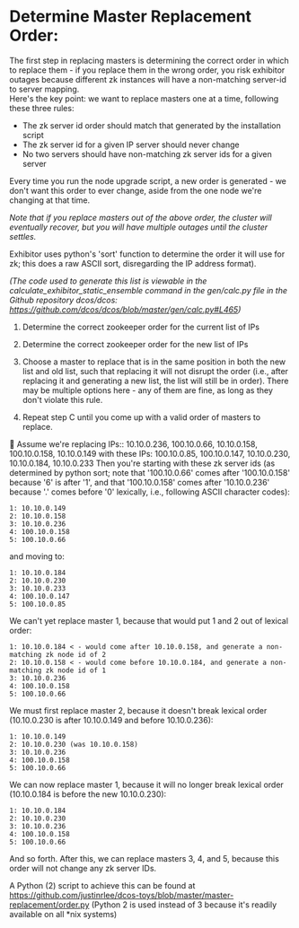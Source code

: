 # Determine Master Replacement Order:
The first step in replacing masters is determining the correct order in which to replace them - if you replace them in the wrong order, you risk exhibitor outages because different zk instances will have a non-matching server-id to server mapping.  
Here's the key point: we want to replace masters one at a time, following these three rules:

* The zk server id order should match that generated by the installation script
* The zk server id for a given IP server should never change
* No two servers should have non-matching zk server ids for a given server

Every time you run the node upgrade script, a new order is generated - we don't want this order to ever change, aside from the one node we're changing at that time.

*Note that if you replace masters out of the above order, the cluster will eventually recover, but you will have multiple outages until the cluster settles.*

Exhibitor uses python's 'sort' function to determine the order it will use for zk; this does a raw ASCII sort, disregarding the IP address format).

*(The code used to generate this list is viewable in the calculate_exhibitor_static_ensemble command in the gen/calc.py file in the Github repository dcos/dcos:  https://github.com/dcos/dcos/blob/master/gen/calc.py#L465)*

1.	Determine the correct zookeeper order for the current list of IPs

2.	Determine the correct zookeeper order for the new list of IPs

3.	Choose a master to replace that is in the same position in both the new list and old list, such that replacing it will not disrupt the order (i.e., after replacing it and generating a new list, the list will still be in order).  There may be multiple options here - any of them are fine, as long as they don't violate this rule.

4.	Repeat step C until you come up with a valid order of masters to replace.


Assume we're replacing IPs:: 10.10.0.236, 100.10.0.66, 10.10.0.158, 100.10.0.158, 10.10.0.149
with these IPs: 100.10.0.85, 100.10.0.147, 10.10.0.230, 10.10.0.184, 10.10.0.233
Then you're starting with these zk server ids (as determined by python sort; note that  '100.10.0.66' comes after '100.10.0.158' because '6' is after '1', and that '100.10.0.158' comes after '10.10.0.236' because '.' comes before '0' lexically, i.e., following ASCII character codes):

```
1: 10.10.0.149
2: 10.10.0.158
3: 10.10.0.236
4: 100.10.0.158
5: 100.10.0.66
```

and moving to:

```
1: 10.10.0.184
2: 10.10.0.230
3: 10.10.0.233
4: 100.10.0.147
5: 100.10.0.85
```

We can't yet replace master 1, because that would put 1 and 2 out of lexical order:

```
1: 10.10.0.184 < - would come after 10.10.0.158, and generate a non-matching zk node id of 2
2: 10.10.0.158 < - would come before 10.10.0.184, and generate a non-matching zk node id of 1
3: 10.10.0.236
4: 100.10.0.158
5: 100.10.0.66
```

We must first replace master 2, because it doesn't break lexical order (10.10.0.230 is after 10.10.0.149 and before 10.10.0.236):

```
1: 10.10.0.149
2: 10.10.0.230 (was 10.10.0.158)
3: 10.10.0.236
4: 100.10.0.158
5: 100.10.0.66
```


We can now replace master 1, because it will no longer break lexical order (10.10.0.184 is before the new 10.10.0.230):


```
1: 10.10.0.184
2: 10.10.0.230
3: 10.10.0.236
4: 100.10.0.158
5: 100.10.0.66
```

And so forth.  After this, we can replace masters 3, 4, and 5, because this order will not change any zk server IDs.

A Python (2) script to achieve this can be found at https://github.com/justinrlee/dcos-toys/blob/master/master-replacement/order.py (Python 2 is used instead of 3 because it's readily available on all *nix systems)